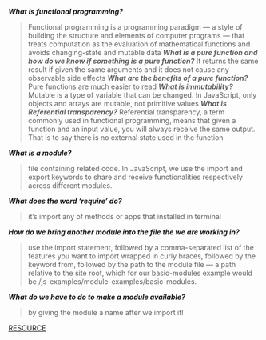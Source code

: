 **_What is functional programming?_**
>Functional programming is a programming paradigm — a style of building the structure and elements of computer programs — that treats computation as the evaluation of mathematical functions and avoids changing-state and mutable data
**_What is a pure function and how do we know if something is a pure function?_**
>It returns the same result if given the same arguments and it does not cause any observable side effects
**_What are the benefits of a pure function?_**
>Pure functions are much easier to read
**_What is immutability?_**
>Mutable is a type of variable that can be changed. In JavaScript, only objects and arrays are mutable, not primitive values
**_What is Referential transparency?_**
>Referential transparency, a term commonly used in functional programming, means that given a function and an input value, you will always receive the same output. That is to say there is no external state used in the function

**_What is a module?_**
>file containing related code. In JavaScript, we use the import and export keywords to share and receive functionalities respectively across different modules.

**_What does the word ‘require’ do?_**
> it’s import any of methods or apps that installed in terminal 

**_How do we bring another module into the file the we are working in?_**
>use the import statement, followed by a comma-separated list of the features you want to import wrapped in curly braces, followed by the keyword from, followed by the path to the module file — a path relative to the site root, which for our basic-modules example would be /js-examples/module-examples/basic-modules.

**_What do we have to do to make a module available?_**
>by giving the module a name after we import it!

[RESOURCE](https://developer.mozilla.org/en-US/docs/Web/JavaScript/Guide/Modules)